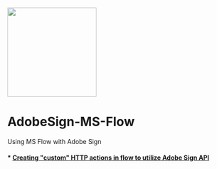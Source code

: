 ### <img src="https://tva1.sinaimg.cn/large/006tNbRwgy1gay7syx5kjj30a304mwej.jpg" width="200px"/>
# AdobeSign-MS-Flow
Using MS Flow with Adobe Sign

#### *  [Creating "custom" HTTP actions in flow to utilize Adobe Sign API](./custom-http-actions.md)
